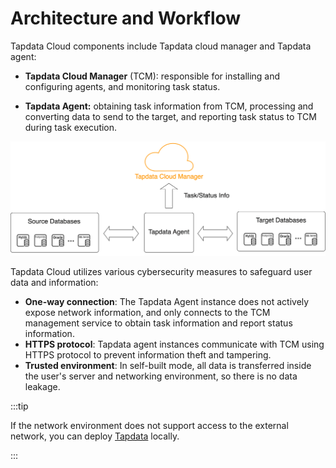 # Architecture and Workflow

Tapdata Cloud components include Tapdata cloud manager and Tapdata agent:

* **Tapdata Cloud Manager** (TCM): responsible for installing and configuring agents, and monitoring task status.

* **Tapdata Agent:** obtaining task information from TCM, processing and converting data to send to the target, and reporting task status to TCM during task execution.

![](../images/architecture.png)



Tapdata Cloud utilizes various cybersecurity measures to safeguard user data and information:

* **One-way connection**: The Tapdata Agent instance does not actively expose network information, and only connects to the TCM management service to obtain task information and report status information.
* **HTTPS protocol**: Tapdata agent instances communicate with TCM using HTTPS protocol to prevent information theft and tampering.
* **Trusted environment**: In self-built mode, all data is transferred inside the user's server and networking environment, so there is no data leakage.



:::tip

If the network environment does not support access to the external network, you can deploy [Tapdata](https://tapdata.net/pricing.html) locally.

:::
